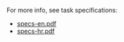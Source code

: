 For more info, see task specifications:

- [specs-en.pdf](specs-en.pdf)
- [specs-hr.pdf](specs-hr.pdf)
